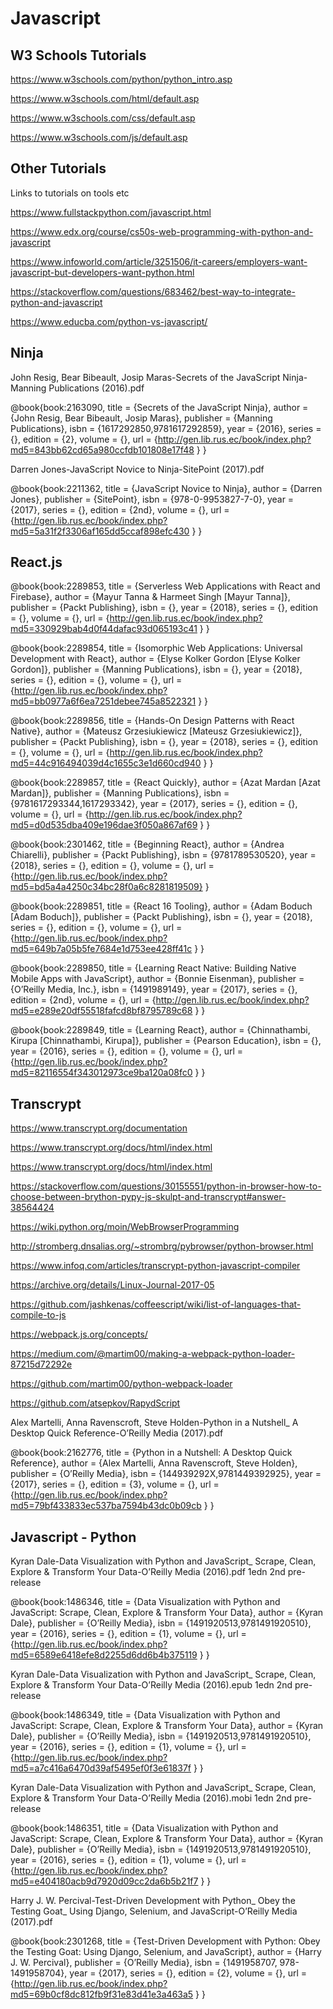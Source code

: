 # Javascript

## W3 Schools Tutorials

https://www.w3schools.com/python/python_intro.asp

https://www.w3schools.com/html/default.asp

https://www.w3schools.com/css/default.asp

https://www.w3schools.com/js/default.asp

## Other Tutorials

Links to tutorials on tools etc

https://www.fullstackpython.com/javascript.html

https://www.edx.org/course/cs50s-web-programming-with-python-and-javascript

https://www.infoworld.com/article/3251506/it-careers/employers-want-javascript-but-developers-want-python.html

https://stackoverflow.com/questions/683462/best-way-to-integrate-python-and-javascript

https://www.educba.com/python-vs-javascript/

## Ninja

John Resig, Bear Bibeault, Josip Maras-Secrets of the JavaScript Ninja-Manning Publications (2016).pdf

@book{book:2163090,
   title =     {Secrets of the JavaScript Ninja},
   author =    {John Resig, Bear Bibeault, Josip Maras},
   publisher = {Manning Publications},
   isbn =      {1617292850,9781617292859},
   year =      {2016},
   series =    {},
   edition =   {2},
   volume =    {},
   url =       {http://gen.lib.rus.ec/book/index.php?md5=843bb62cd65a980ccfdb101808e17f48 }
}

Darren Jones-JavaScript Novice to Ninja-SitePoint (2017).pdf

@book{book:2211362,
   title =     {JavaScript Novice to Ninja},
   author =    {Darren Jones},
   publisher = {SitePoint},
   isbn =      {978-0-9953827-7-0},
   year =      {2017},
   series =    {},
   edition =   {2nd},
   volume =    {},
   url =       {http://gen.lib.rus.ec/book/index.php?md5=5a31f2f3306af165dd5ccaf898efc430 }
}


## React.js

@book{book:2289853,
   title =     {Serverless Web Applications with React and Firebase},
   author =    {Mayur Tanna & Harmeet Singh [Mayur Tanna]},
   publisher = {Packt Publishing},
   isbn =      {},
   year =      {2018},
   series =    {},
   edition =   {},
   volume =    {},
   url =       {http://gen.lib.rus.ec/book/index.php?md5=330929bab4d0f44dafac93d065193c41 }
}

@book{book:2289854,
   title =     {Isomorphic Web Applications: Universal Development with React},
   author =    {Elyse Kolker Gordon [Elyse Kolker Gordon]},
   publisher = {Manning Publications},
   isbn =      {},
   year =      {2018},
   series =    {},
   edition =   {},
   volume =    {},
   url =       {http://gen.lib.rus.ec/book/index.php?md5=bb0977a6f6ea7251debee745a8522321 }
}

@book{book:2289856,
   title =     {Hands-On Design Patterns with React Native},
   author =    {Mateusz Grzesiukiewicz [Mateusz Grzesiukiewicz]},
   publisher = {Packt Publishing},
   isbn =      {},
   year =      {2018},
   series =    {},
   edition =   {},
   volume =    {},
   url =       {http://gen.lib.rus.ec/book/index.php?md5=44c916494039d4c1655c3e1d660cd940 }
}

@book{book:2289857,
   title =     {React Quickly},
   author =    {Azat Mardan [Azat Mardan]},
   publisher = {Manning Publications},
   isbn =      {9781617293344,1617293342},
   year =      {2017},
   series =    {},
   edition =   {},
   volume =    {},
   url =       {http://gen.lib.rus.ec/book/index.php?md5=d0d535dba409e196dae3f050a867af69 }
}

@book{book:2301462,
   title =     {Beginning React},
   author =    {Andrea Chiarelli},
   publisher = {Packt Publishing},
   isbn =      {9781789530520},
   year =      {2018},
   series =    {},
   edition =   {},
   volume =    {},
   url =       {http://gen.lib.rus.ec/book/index.php?md5=bd5a4a4250c34bc28f0a6c8281819509}
}

@book{book:2289851,
   title =     {React 16 Tooling},
   author =    {Adam Boduch [Adam Boduch]},
   publisher = {Packt Publishing},
   isbn =      {},
   year =      {2018},
   series =    {},
   edition =   {},
   volume =    {},
   url =       {http://gen.lib.rus.ec/book/index.php?md5=649b7a05b5fe7684e1d753ee428ff41c }
}

@book{book:2289850,
   title =     {Learning React Native: Building Native Mobile Apps with JavaScript},
   author =    {Bonnie Eisenman},
   publisher = {O’Reilly Media, Inc.},
   isbn =      {1491989149},
   year =      {2017},
   series =    {},
   edition =   {2nd},
   volume =    {},
   url =       {http://gen.lib.rus.ec/book/index.php?md5=e289e20df55518fafcd8bf8795789c68 }
}

@book{book:2289849,
   title =     {Learning React},
   author =    {Chinnathambi, Kirupa [Chinnathambi, Kirupa]},
   publisher = {Pearson Education},
   isbn =      {},
   year =      {2016},
   series =    {},
   edition =   {},
   volume =    {},
   url =       {http://gen.lib.rus.ec/book/index.php?md5=82116554f343012973ce9ba120a08fc0 }
}



## Transcrypt

https://www.transcrypt.org/documentation

https://www.transcrypt.org/docs/html/index.html

https://www.transcrypt.org/docs/html/index.html

https://stackoverflow.com/questions/30155551/python-in-browser-how-to-choose-between-brython-pypy-js-skulpt-and-transcrypt#answer-38564424

https://wiki.python.org/moin/WebBrowserProgramming

http://stromberg.dnsalias.org/~strombrg/pybrowser/python-browser.html

https://www.infoq.com/articles/transcrypt-python-javascript-compiler

https://archive.org/details/Linux-Journal-2017-05

https://github.com/jashkenas/coffeescript/wiki/list-of-languages-that-compile-to-js

https://webpack.js.org/concepts/

https://medium.com/@martim00/making-a-webpack-python-loader-87215d72292e

https://github.com/martim00/python-webpack-loader

https://github.com/atsepkov/RapydScript

Alex Martelli, Anna Ravenscroft, Steve Holden-Python in a Nutshell_ A Desktop Quick Reference-O’Reilly Media (2017).pdf

@book{book:2162776,
   title =     {Python in a Nutshell: A Desktop Quick Reference},
   author =    {Alex Martelli, Anna Ravenscroft, Steve Holden},
   publisher = {O’Reilly Media},
   isbn =      {144939292X,9781449392925},
   year =      {2017},
   series =    {},
   edition =   {3},
   volume =    {},
   url =       {http://gen.lib.rus.ec/book/index.php?md5=79bf433833ec537ba7594b43dc0b09cb }
}


## Javascript - Python

Kyran Dale-Data Visualization with Python and JavaScript_ Scrape, Clean, Explore & Transform Your Data-O’Reilly Media (2016).pdf 1edn 2nd pre-release

@book{book:1486346,
   title =     {Data Visualization with Python and JavaScript: Scrape, Clean, Explore & Transform Your Data},
   author =    {Kyran Dale},
   publisher = {O’Reilly Media},
   isbn =      {1491920513,9781491920510},
   year =      {2016},
   series =    {},
   edition =   {1},
   volume =    {},
   url =       {http://gen.lib.rus.ec/book/index.php?md5=6589e6418efe8d2255d6dd6b4b375119 }
}

Kyran Dale-Data Visualization with Python and JavaScript_ Scrape, Clean, Explore & Transform Your Data-O’Reilly Media (2016).epub 1edn 2nd pre-release

@book{book:1486349,
   title =     {Data Visualization with Python and JavaScript: Scrape, Clean, Explore & Transform Your Data},
   author =    {Kyran Dale},
   publisher = {O’Reilly Media},
   isbn =      {1491920513,9781491920510},
   year =      {2016},
   series =    {},
   edition =   {1},
   volume =    {},
   url =       {http://gen.lib.rus.ec/book/index.php?md5=a7c416a6470d39af5495ef0f3e61837f }
}

Kyran Dale-Data Visualization with Python and JavaScript_ Scrape, Clean, Explore & Transform Your Data-O’Reilly Media (2016).mobi 1edn 2nd pre-release

@book{book:1486351,
   title =     {Data Visualization with Python and JavaScript: Scrape, Clean, Explore & Transform Your Data},
   author =    {Kyran Dale},
   publisher = {O’Reilly Media},
   isbn =      {1491920513,9781491920510},
   year =      {2016},
   series =    {},
   edition =   {1},
   volume =    {},
   url =       {http://gen.lib.rus.ec/book/index.php?md5=e404180acb9d7920d09cc2da6b5b21f7 }
}

Harry J. W. Percival-Test-Driven Development with Python_ Obey the Testing Goat_ Using Django, Selenium, and JavaScript-O’Reilly Media (2017).pdf

@book{book:2301268,
   title =     {Test-Driven Development with Python: Obey the Testing Goat: Using Django, Selenium, and JavaScript},
   author =    {Harry J. W. Percival},
   publisher = {O’Reilly Media},
   isbn =      {1491958707, 978-1491958704},
   year =      {2017},
   series =    {},
   edition =   {2},
   volume =    {},
   url =       {http://gen.lib.rus.ec/book/index.php?md5=69b0cf8dc812fb9f31e83d41e3a463a5 }
}



